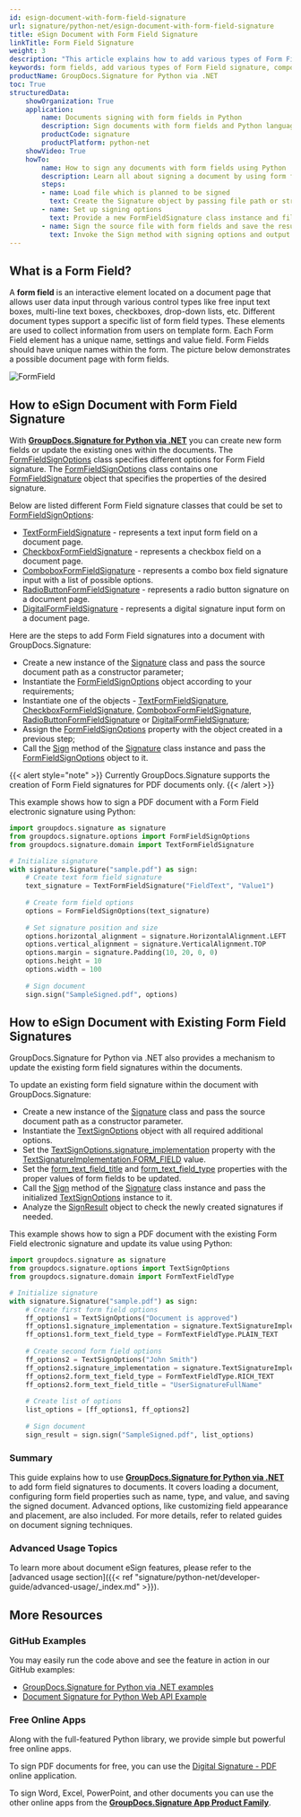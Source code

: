 ```yaml
---
id: esign-document-with-form-field-signature
url: signature/python-net/esign-document-with-form-field-signature
title: eSign Document with Form Field Signature
linkTitle: Form Field Signature
weight: 3
description: "This article explains how to add various types of Form Field signatures on document page with options on component positioning, alignment and other visual options with GroupDocs.Signature for Python via .NET"
keywords: form fields, add various types of Form Field signature, component positioning, python form field signature
productName: GroupDocs.Signature for Python via .NET
toc: True
structuredData:
    showOrganization: True
    application:    
        name: Documents signing with form fields in Python    
        description: Sign documents with form fields and Python language by GroupDocs.Signature for Python via .NET APIs
        productCode: signature
        productPlatform: python-net 
    showVideo: True
    howTo:
        name: How to sign any documents with form fields using Python 
        description: Learn all about signing a document by using form fields and Python
        steps:
        - name: Load file which is planned to be signed
          text: Create the Signature object by passing file path or stream as a constructor parameter.
        - name: Set up signing options 
          text: Provide a new FormFieldSignature class instance and fill in all the demanded data.
        - name: Sign the source file with form fields and save the result 
          text: Invoke the Sign method with signing options and output file path or stream.
---
```

## What is a Form Field?

A **form field** is an interactive element located on a document page that allows user data input through various control types like free input text boxes, multi-line text boxes, checkboxes, drop-down lists, etc. Different document types support a specific list of form field types. These elements are used to collect information from users on template form. Each Form Field element has a unique name, settings and value field. Form Fields should have unique names within the form. The picture below demonstrates a possible document page with form fields.

![FormField](/signature/python-net/images/esign-document-with-form-field-signature.png)

## How to eSign Document with Form Field Signature

With [**GroupDocs.Signature for Python via .NET**](https://products.groupdocs.com/signature/python-net) you can create new form fields or update the existing ones within the documents. The [FormFieldSignOptions](https://reference.groupdocs.com/signature/python-net/groupdocs.signature.options/formfieldsignoptions) class specifies different options for Form Field signature. The [FormFieldSignOptions](https://reference.groupdocs.com/signature/python-net/groupdocs.signature.options/formfieldsignoptions) class contains one [FormFieldSignature](https://reference.groupdocs.com/signature/python-net/groupdocs.signature.domain/formfieldsignature/) object that specifies the properties of the desired signature.

Below are listed different Form Field signature classes that could be set to [FormFieldSignOptions](https://reference.groupdocs.com/signature/python-net/groupdocs.signature.options/formfieldsignoptions):

* [TextFormFieldSignature](https://reference.groupdocs.com/signature/python-net/groupdocs.signature.domain/textformfieldsignature) - represents a text input form field on a document page.
* [CheckboxFormFieldSignature](https://reference.groupdocs.com/signature/python-net/groupdocs.signature.domain/checkboxformfieldsignature) - represents a checkbox field on a document page.
* [ComboboxFormFieldSignature](https://reference.groupdocs.com/signature/python-net/groupdocs.signature.domain/comboboxformfieldsignature) - represents a combo box field signature input with a list of possible options.
* [RadioButtonFormFieldSignature](https://reference.groupdocs.com/signature/python-net/groupdocs.signature.domain/radiobuttonformfieldsignature) - represents a radio button signature on a document page.
* [DigitalFormFieldSignature](https://reference.groupdocs.com/signature/python-net/groupdocs.signature.domain/digitalformfieldsignature) - represents a digital signature input form on a document page.  

Here are the steps to add Form Field signatures into a document with GroupDocs.Signature:

* Create a new instance of the [Signature](https://reference.groupdocs.com/signature/python-net/groupdocs.signature/signature) class and pass the source document path as a constructor parameter;
* Instantiate the [FormFieldSignOptions](https://reference.groupdocs.com/signature/python-net/groupdocs.signature.options/formfieldsignoptions) object according to your requirements;
* Instantiate one of the objects - [TextFormFieldSignature](https://reference.groupdocs.com/signature/python-net/groupdocs.signature.domain/textformfieldsignature), [CheckboxFormFieldSignature,](https://reference.groupdocs.com/signature/python-net/groupdocs.signature.domain/checkboxformfieldsignature) [ComboboxFormFieldSignature](https://reference.groupdocs.com/signature/python-net/groupdocs.signature.domain/comboboxformfieldsignature), [RadioButtonFormFieldSignature](https://reference.groupdocs.com/signature/python-net/groupdocs.signature.domain/radiobuttonformfieldsignature) or [DigitalFormFieldSignature](https://reference.groupdocs.com/signature/python-net/groupdocs.signature.domain/digitalformfieldsignature);
* Assign the [FormFieldSignOptions](https://reference.groupdocs.com/signature/python-net/groupdocs.signature.options/formfieldsignoptions) property with the object created in a previous step;
* Call the [Sign](https://reference.groupdocs.com/signature/python-net/groupdocs.signature/signature/sign/) method of the [Signature](https://reference.groupdocs.com/signature/python-net/groupdocs.signature/signature) class instance and pass the [FormFieldSignOptions](https://reference.groupdocs.com/signature/python-net/groupdocs.signature.options/formfieldsignoptions) object to it.

{{< alert style="note" >}}
Currently GroupDocs.Signature supports the creation of Form Field signatures for PDF documents only.
{{< /alert >}}

This example shows how to sign a PDF document with a Form Field electronic signature using Python:

```python
import groupdocs.signature as signature
from groupdocs.signature.options import FormFieldSignOptions
from groupdocs.signature.domain import TextFormFieldSignature

# Initialize signature
with signature.Signature("sample.pdf") as sign:
    # Create text form field signature
    text_signature = TextFormFieldSignature("FieldText", "Value1")
    
    # Create form field options
    options = FormFieldSignOptions(text_signature)
    
    # Set signature position and size
    options.horizontal_alignment = signature.HorizontalAlignment.LEFT
    options.vertical_alignment = signature.VerticalAlignment.TOP
    options.margin = signature.Padding(10, 20, 0, 0)
    options.height = 10
    options.width = 100
    
    # Sign document
    sign.sign("SampleSigned.pdf", options)
```

## How to eSign Document with Existing Form Field Signatures

GroupDocs.Signature for Python via .NET also provides a mechanism to update the existing form field signatures within the documents.

To update an existing form field signature within the document with GroupDocs.Signature:

* Create a new instance of the [Signature](https://reference.groupdocs.com/signature/python-net/groupdocs.signature/signature) class and pass the source document path as a constructor parameter.
* Instantiate the [TextSignOptions](https://reference.groupdocs.com/signature/python-net/groupdocs.signature.options/textsignoptions) object with all required additional options.
* Set the [TextSignOptions.signature_implementation](https://reference.groupdocs.com/signature/python-net/groupdocs.signature.options/textsignoptions/signature_implementation) property with the [TextSignatureImplementation.FORM_FIELD](https://reference.groupdocs.com/signature/python-net/groupdocs.signature.domain/textsignatureimplementation) value.
* Set the [form_text_field_title](https://reference.groupdocs.com/signature/python-net/groupdocs.signature.options/textsignoptions/form_text_field_title) and [form_text_field_type](https://reference.groupdocs.com/signature/python-net/groupdocs.signature.options/textsignoptions/form_text_field_type) properties with the proper values of form fields to be updated.
* Call the [Sign](https://reference.groupdocs.com/signature/python-net/groupdocs.signature/signature/sign/) method of the [Signature](https://reference.groupdocs.com/signature/python-net/groupdocs.signature/signature) class instance and pass the initialized [TextSignOptions](https://reference.groupdocs.com/signature/python-net/groupdocs.signature.options/textsignoptions) instance to it.
* Analyze the [SignResult](https://reference.groupdocs.com/signature/python-net/groupdocs.signature.domain/signresult) object to check the newly created signatures if needed.  

This example shows how to sign a PDF document with the existing Form Field electronic signature and update its value using Python:

```python
import groupdocs.signature as signature
from groupdocs.signature.options import TextSignOptions
from groupdocs.signature.domain import FormTextFieldType

# Initialize signature
with signature.Signature("sample.pdf") as sign:
    # Create first form field options
    ff_options1 = TextSignOptions("Document is approved")
    ff_options1.signature_implementation = signature.TextSignatureImplementation.FORM_FIELD
    ff_options1.form_text_field_type = FormTextFieldType.PLAIN_TEXT
    
    # Create second form field options
    ff_options2 = TextSignOptions("John Smith")
    ff_options2.signature_implementation = signature.TextSignatureImplementation.FORM_FIELD
    ff_options2.form_text_field_type = FormTextFieldType.RICH_TEXT
    ff_options2.form_text_field_title = "UserSignatureFullName"
    
    # Create list of options
    list_options = [ff_options1, ff_options2]
    
    # Sign document
    sign_result = sign.sign("SampleSigned.pdf", list_options)
```

### Summary
This guide explains how to use [**GroupDocs.Signature for Python via .NET**](https://products.groupdocs.com/signature/python-net) to add form field signatures to documents. It covers loading a document, configuring form field properties such as name, type, and value, and saving the signed document. Advanced options, like customizing field appearance and placement, are also included. For more details, refer to related guides on document signing techniques.

### Advanced Usage Topics

To learn more about document eSign features, please refer to the [advanced usage section]({{< ref "signature/python-net/developer-guide/advanced-usage/_index.md" >}}).

## More Resources

### GitHub Examples

You may easily run the code above and see the feature in action in our GitHub examples:

* [GroupDocs.Signature for Python via .NET examples](https://github.com/groupdocs-signature/GroupDocs.Signature-for-Python-via-.NET)
* [Document Signature for Python Web API Example](https://github.com/groupdocs-signature/GroupDocs.Signature-for-Python-via-.NET-Web-API)

### Free Online Apps

Along with the full-featured Python library, we provide simple but powerful free online apps.

To sign PDF documents for free, you can use the [Digital Signature - PDF](https://products.groupdocs.app/signature/pdf) online application.

To sign Word, Excel, PowerPoint, and other documents you can use the other online apps from the **[GroupDocs.Signature App Product Family](https://products.groupdocs.app/signature/family)**.
